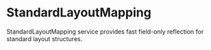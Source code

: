 # StandardLayoutMapping

StandardLayoutMapping service provides fast field-only reflection for standard layout structures.
